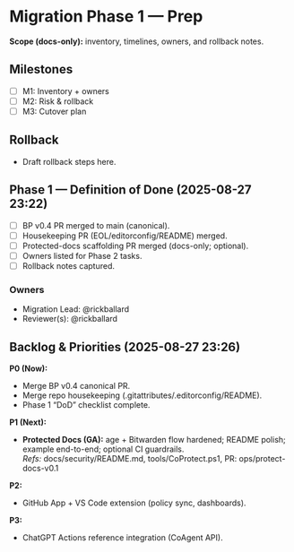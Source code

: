# Migration Phase 1 — Prep

**Scope (docs-only):** inventory, timelines, owners, and rollback notes.

## Milestones
- [ ] M1: Inventory + owners
- [ ] M2: Risk & rollback
- [ ] M3: Cutover plan

## Rollback
- Draft rollback steps here.

## Phase 1 — Definition of Done (2025-08-27 23:22)
- [ ] BP v0.4 PR merged to main (canonical).
- [ ] Housekeeping PR (EOL/editorconfig/README) merged.
- [ ] Protected-docs scaffolding PR merged (docs-only; optional).
- [ ] Owners listed for Phase 2 tasks.
- [ ] Rollback notes captured.

### Owners
- Migration Lead: @rickballard
- Reviewer(s): @rickballard
  
## Backlog & Priorities (2025-08-27 23:26)
**P0 (Now):**
- Merge BP v0.4 canonical PR.
- Merge repo housekeeping (.gitattributes/.editorconfig/README).
- Phase 1 “DoD” checklist complete.

**P1 (Next):**
- **Protected Docs (GA):** age + Bitwarden flow hardened; README polish; example end-to-end; optional CI guardrails.  
  _Refs:_ docs/security/README.md, tools/CoProtect.ps1, PR: ops/protect-docs-v0.1

**P2:**
- GitHub App + VS Code extension (policy sync, dashboards).

**P3:**
- ChatGPT Actions reference integration (CoAgent API).
